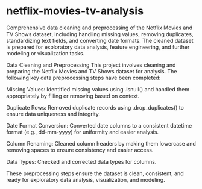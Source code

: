 # netflix-movies-tv-analysis
Comprehensive data cleaning and preprocessing of the Netflix Movies and TV Shows dataset, including handling missing values, removing duplicates, standardizing text fields, and converting date formats. The cleaned dataset is prepared for exploratory data analysis, feature engineering, and further modeling or visualization tasks.


Data Cleaning and Preprocessing
This project involves cleaning and preparing the Netflix Movies and TV Shows dataset for analysis. The following key data preprocessing steps have been completed:

Missing Values: Identified missing values using .isnull() and handled them appropriately by filling or removing based on context.

Duplicate Rows: Removed duplicate records using .drop_duplicates() to ensure data uniqueness and integrity.

Date Format Conversion: Converted date columns to a consistent datetime format (e.g., dd-mm-yyyy) for uniformity and easier analysis.

Column Renaming: Cleaned column headers by making them lowercase and removing spaces to ensure consistency and easier access.

Data Types: Checked and corrected data types for columns.

These preprocessing steps ensure the dataset is clean, consistent, and ready for exploratory data analysis, visualization, and modeling.

